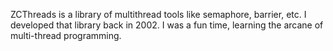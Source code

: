ZCThreads is a library of multithread tools like semaphore, barrier, etc.
I developed that library back in 2002. I was a fun time, learning the arcane of multi-thread programming.